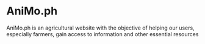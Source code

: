 # AniMo.ph
AniMo.ph is an agricultural website with the objective of helping our users, especially farmers, gain access to information and other essential resources
